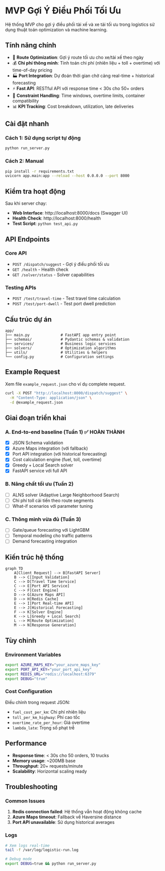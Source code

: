# MVP Gợi Ý Điều Phối Tối Ưu

Hệ thống MVP cho gợi ý điều phối tài xế và xe tải tối ưu trong logistics sử dụng thuật toán optimization và machine learning.

## Tính năng chính

- 🚛 **Route Optimization**: Gợi ý route tối ưu cho xe/tài xế theo ngày
- 💰 **Chi phí thông minh**: Tính toán chi phí (nhiên liệu + toll + overtime) với time-of-day pricing
- 🏭 **Port Integration**: Dự đoán thời gian chờ cảng real-time + historical forecasting
- ⚡ **Fast API**: RESTful API với response time < 30s cho 50+ orders
- 🎯 **Constraint Handling**: Time windows, overtime limits, container compatibility
- 📊 **KPI Tracking**: Cost breakdown, utilization, late deliveries

## Cài đặt nhanh

### Cách 1: Sử dụng script tự động
```bash
python run_server.py
```

### Cách 2: Manual
```bash
pip install -r requirements.txt
uvicorn app.main:app --reload --host 0.0.0.0 --port 8000
```

## Kiểm tra hoạt động

Sau khi server chạy:
- **Web Interface**: http://localhost:8000/docs (Swagger UI)
- **Health Check**: http://localhost:8000/health
- **Test Script**: `python test_api.py`

## API Endpoints

### Core API
- `POST /dispatch/suggest` - Gợi ý điều phối tối ưu
- `GET /health` - Health check
- `GET /solver/status` - Solver capabilities

### Testing APIs  
- `POST /test/travel-time` - Test travel time calculation
- `POST /test/port-dwell` - Test port dwell prediction

## Cấu trúc dự án

```
app/
├── main.py              # FastAPI app entry point
├── schemas/             # Pydantic schemas & validation
├── services/            # Business logic services
├── solvers/             # Optimization algorithms
├── utils/               # Utilities & helpers
└── config.py            # Configuration settings
```

## Example Request

Xem file `example_request.json` cho ví dụ complete request.

```bash
curl -X POST "http://localhost:8000/dispatch/suggest" \
  -H "Content-Type: application/json" \
  -d @example_request.json
```

## Giai đoạn triển khai

### A. End-to-end baseline (Tuần 1) ✅ HOÀN THÀNH
- [x] JSON Schema validation  
- [x] Azure Maps integration (với fallback)
- [x] Port API integration (với historical forecasting)
- [x] Cost calculation engine (fuel, toll, overtime)
- [x] Greedy + Local Search solver
- [x] FastAPI service với full API

### B. Nâng chất tối ưu (Tuần 2)
- [ ] ALNS solver (Adaptive Large Neighborhood Search)
- [ ] Chi phí toll cải tiến theo route segments
- [ ] What-if scenarios với parameter tuning

### C. Thông minh vừa đủ (Tuần 3)
- [ ] Gate/queue forecasting với LightGBM
- [ ] Temporal modeling cho traffic patterns
- [ ] Demand forecasting integration

## Kiến trúc hệ thống

```mermaid
graph TD
    A[Client Request] --> B[FastAPI Server]
    B --> C[Input Validation]
    C --> D[Travel Time Service]
    C --> E[Port API Service] 
    C --> F[Cost Engine]
    D --> G[Azure Maps API]
    D --> H[Redis Cache]
    E --> I[Port Real-time API]
    E --> J[Historical Forecasting]
    F --> K[Solver Engine]
    K --> L[Greedy + Local Search]
    L --> M[Route Optimization]
    M --> N[Response Generation]
```

## Tùy chỉnh

### Environment Variables
```bash
export AZURE_MAPS_KEY="your_azure_maps_key"
export PORT_API_KEY="your_port_api_key"  
export REDIS_URL="redis://localhost:6379"
export DEBUG="true"
```

### Cost Configuration
Điều chỉnh trong request JSON:
- `fuel_cost_per_km`: Chi phí nhiên liệu
- `toll_per_km_highway`: Phí cao tốc  
- `overtime_rate_per_hour`: Giá overtime
- `lambda_late`: Trọng số phạt trễ

## Performance

- **Response time**: < 30s cho 50 orders, 10 trucks
- **Memory usage**: ~200MB base
- **Throughput**: 20+ requests/minute  
- **Scalability**: Horizontal scaling ready

## Troubleshooting

### Common Issues
1. **Redis connection failed**: Hệ thống vẫn hoạt động không cache
2. **Azure Maps timeout**: Fallback về Haversine distance
3. **Port API unavailable**: Sử dụng historical averages

### Logs
```bash
# Xem logs real-time
tail -f /var/log/logistic-run.log

# Debug mode
export DEBUG=true && python run_server.py
```
